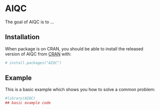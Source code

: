 
<!-- README.md is generated from README.Rmd. Please edit that file -->
AIQC
====

The goal of AIQC is to ...

Installation
------------

When package is on CRAN, you should be able to install the released version of AIQC from [CRAN](https://CRAN.R-project.org) with:

``` r
# install.packages("AIQC")
```

Example
-------

This is a basic example which shows you how to solve a common problem:

``` r
#library(AIQC)
## basic example code
```
